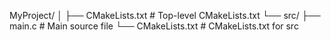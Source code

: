 MyProject/
│
├── CMakeLists.txt          # Top-level CMakeLists.txt
└── src/
    ├── main.c              # Main source file
    └── CMakeLists.txt      # CMakeLists.txt for src
